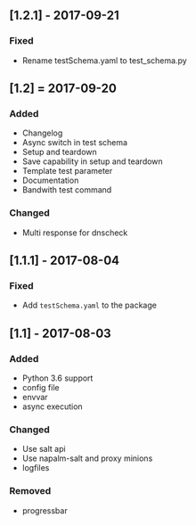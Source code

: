 ## [1.2.1] - 2017-09-21
### Fixed
- Rename testSchema.yaml to test_schema.py

## [1.2] = 2017-09-20
### Added
- Changelog
- Async switch in test schema
- Setup and teardown
- Save capability in setup and teardown
- Template test parameter
- Documentation
- Bandwith test command

### Changed
- Multi response for dnscheck


## [1.1.1] - 2017-08-04
### Fixed
- Add `testSchema.yaml` to the package


## [1.1] - 2017-08-03
### Added
- Python 3.6 support
- config file
- envvar
- async execution

### Changed
- Use salt api
- Use napalm-salt and proxy minions
- logfiles

### Removed
- progressbar

